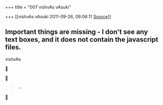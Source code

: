 +++
title = "007 vishvAs vAsuki"

+++
[[vishvAs vAsuki	2011-09-26, 09:06:11 [Source](https://groups.google.com/g/samskrita/c/HnH0157MGVE)]]



Important things are missing - I don't see any text boxes, and it does not contain the javascript files.  
--  
vishvAs  
  
  
  





>   
> --  



